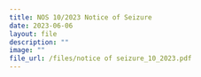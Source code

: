 ```yaml
---
title: NOS 10/2023 Notice of Seizure
date: 2023-06-06
layout: file
description: ""
image: ""
file_url: /files/notice of seizure_10_2023.pdf
---
```

